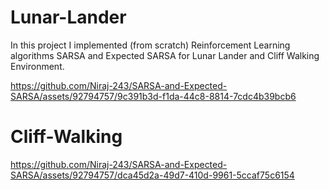 # Lunar-Lander
In this project I implemented (from scratch) Reinforcement Learning algorithms SARSA and Expected SARSA for Lunar Lander and Cliff Walking Environment.




https://github.com/Niraj-243/SARSA-and-Expected-SARSA/assets/92794757/9c391b3d-f1da-44c8-8814-7cdc4b39bcb6

# Cliff-Walking



https://github.com/Niraj-243/SARSA-and-Expected-SARSA/assets/92794757/dca45d2a-49d7-410d-9961-5ccaf75c6154





